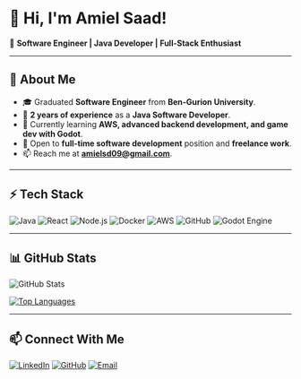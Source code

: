 # 👋 Hi, I'm Amiel Saad!

🚀 **Software Engineer | Java Developer | Full-Stack Enthusiast**

---

## 🌟 About Me
- 🎓 Graduated **Software Engineer** from **Ben-Gurion University**.
- 💼 **2 years of experience** as a **Java Software Developer**.
- 🌱 Currently learning **AWS, advanced backend development, and game dev with Godot**.
- 🤝 Open to **full-time software development** position and **freelance work**.
- 📫 Reach me at **amielsd09@gmail.com**.

---

## ⚡ Tech Stack
![Java](https://img.shields.io/badge/-Java-007396?style=flat-square&logo=java&logoColor=white)
![React](https://img.shields.io/badge/-React-61DAFB?style=flat-square&logo=react&logoColor=black)
![Node.js](https://img.shields.io/badge/-Node.js-339933?style=flat-square&logo=node.js&logoColor=white)
![Docker](https://img.shields.io/badge/-Docker-2496ED?style=flat-square&logo=docker&logoColor=white)
![AWS](https://img.shields.io/badge/-AWS-FF9900?style=flat-square&logo=amazon-aws&logoColor=white)
![GitHub](https://img.shields.io/badge/-GitHub-171515?style=flat-square&logo=github&logoColor=white)
![Godot Engine](https://img.shields.io/badge/-Godot-478CBF?style=flat-square&logo=godot-engine&logoColor=white)

---

## 📊 GitHub Stats
![GitHub Stats](https://github-readme-stats.vercel.app/api?username=amielsaa&show_icons=true&theme=radical&count_private=true)

[![Top Languages](https://github-readme-stats.vercel.app/api/top-langs/?username=amielsaa&layout=compact&theme=radical&count_private=true)](https://github.com/anuraghazra/github-readme-stats)

---

## 📫 Connect With Me
[![LinkedIn](https://img.shields.io/badge/-LinkedIn-blue?style=flat-square&logo=Linkedin&logoColor=white)](https://www.linkedin.com/in/amiel-saad-89a013237/)
[![GitHub](https://img.shields.io/badge/-GitHub-171515?style=flat-square&logo=github&logoColor=white)](https://github.com/amielsaa)
[![Email](https://img.shields.io/badge/-Email-D14836?style=flat-square&logo=gmail&logoColor=white)](mailto:amielsd09@gmail.com)


